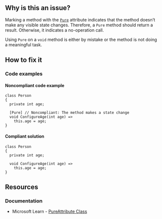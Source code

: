 ## Why is this an issue?

Marking a method with the [`Pure`](https://learn.microsoft.com/en-us/dotnet/api/system.diagnostics.contracts.pureattribute)
attribute indicates that the method doesn’t make any visible state changes. Therefore, a `Pure` method should return a result. Otherwise,
it indicates a no-operation call.

Using `Pure` on a `void` method is either by mistake or the method is not doing a meaningful task.

## How to fix it

### Code examples

#### Noncompliant code example

    class Person
    {
      private int age;
    
      [Pure] // Noncompliant: The method makes a state change
      void ConfigureAge(int age) =>
        this.age = age;
    }

#### Compliant solution

    class Person
    {
      private int age;
    
      void ConfigureAge(int age) =>
        this.age = age;
    }

## Resources

### Documentation

- Microsoft Learn - [PureAttribute Class](https://learn.microsoft.com/en-us/dotnet/api/system.diagnostics.contracts.pureattribute)